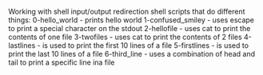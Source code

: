 Working with shell input/output redirection
shell scripts that do different things:
0-hello_world - prints hello world 
1-confused_smiley - uses escape to print a special  character on the stdout
2-hellofile - uses cat to print the contents of one file
3-twofiles - uses cat to print the contents of 2 files
4-lastlines - is used to print the first 10 lines of a file
5-firstlines - is used to print the last 10 lines of a file
6-third_line - uses a combination of head and tail to print a specific line ina file
